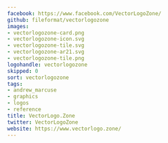 ```yaml
---
facebook: https://www.facebook.com/VectorLogoZone/
github: fileformat/vectorlogozone
images:
- vectorlogozone-card.png
- vectorlogozone-icon.svg
- vectorlogozone-tile.svg
- vectorlogozone-ar21.svg
- vectorlogozone-tile.png
logohandle: vectorlogozone
skipped: 0
sort: vectorlogozone
tags:
- andrew_marcuse
- graphics
- logos
- reference
title: VectorLogo.Zone
twitter: VectorLogoZone
website: https://www.vectorlogo.zone/
---
```

